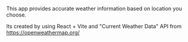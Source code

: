 This app provides accurate weather information based on location you choose.

Its created by using React + Vite and "Current Weather Data" API from https://openweathermap.org/
